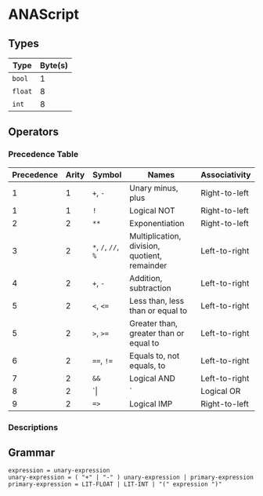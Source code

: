 # ANAScript

## Types

| Type    | Byte(s) |
| ------- | ------- |
| `bool`  | 1       |
| `float` | 8       |
| `int`   | 8       |

## Operators

### Precedence Table

| Precedence | Arity | Symbol              | Names                                         | Associativity | 
| ---------- | ----- | ------------------- | --------------------------------------------- | ------------- |
| 1          | 1     | `+`, `-`            | Unary minus, plus                             | Right-to-left |
| 1          | 1     | `!`                 | Logical NOT                                   | Right-to-left |
| 2          | 2     | `**`                | Exponentiation                                | Right-to-left |
| 3          | 2     | `*`, `/`, `//`, `%` | Multiplication, division, quotient, remainder | Left-to-right |
| 4          | 2     | `+`, `-`            | Addition, subtraction                         | Left-to-right |
| 5          | 2     | `<`, `<=`           | Less than, less than or equal to              | Left-to-right |
| 5          | 2     | `>`, `>=`           | Greater than, greater than or equal to        | Left-to-right |
| 6          | 2     | `==`, `!=`          | Equals to, not equals, to                     | Left-to-right |
| 7          | 2     | `&&`                | Logical AND                                   | Left-to-right |
| 8          | 2     | `\||`               | Logical OR                                    | Left-to-right |
| 9          | 2     | `=>`                | Logical IMP                                   | Right-to-left |

### Descriptions

<!-- - `-`, `+`: Operate on numerical types, return numerical types
- `**`: Operates on numerical types, returns numerical type
- `*`, `/`, `//`, `%`: Operate on numerical types
- `+`, `-`: Operate on numerical types
 -->

## Grammar

```
expression = unary-expression
unary-expression = ( "+" | "-" ) unary-expression | primary-expression
primary-expression = LIT-FLOAT | LIT-INT | "(" expression ")"
```

